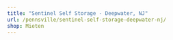 ```yaml
---
title: "Sentinel Self Storage - Deepwater, NJ"
url: /pennsville/sentinel-self-storage-deepwater-nj/
shop: Mieten
---
```

